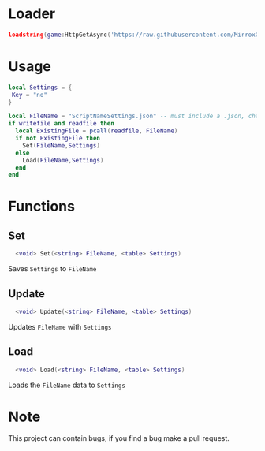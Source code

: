 # Loader

```lua
loadstring(game:HttpGetAsync('https://raw.githubusercontent.com/MirroxGame/Tools/main/settings/settings.lua'))()
```

# Usage

```lua
local Settings = {
 Key = "no"
}

local FileName = "ScriptNameSettings.json" -- must include a .json, change the 'ScriptNameSettings' to what you want
if writefile and readfile then
  local ExistingFile = pcall(readfile, FileName)
  if not ExistingFile then
    Set(FileName,Settings)
  else
    Load(FileName,Settings)
  end
end
```

# Functions

## Set

```lua
  <void> Set(<string> FileName, <table> Settings)
```

Saves `Settings` to `FileName`

## Update

```lua
  <void> Update(<string> FileName, <table> Settings)
```

Updates `FileName` with `Settings`

## Load

```lua
  <void> Load(<string> FileName, <table> Settings)
```

Loads the `FileName` data to `Settings`

# Note

This project can contain bugs, if you find a bug make a pull request.
